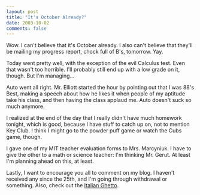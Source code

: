 ```yaml
---
layout: post
title: "It's October Already?"
date: 2003-10-02
comments: false
---
```

Wow. I can't believe that it's October already. I also can't believe that
they'll be mailing my progress report, chock full of B's, tomorrow. Yay.




Today went pretty well, with the exception of the evil Calculus test. Even
that wasn't too horrible. I'll probably still end up with a low grade on it,
though. But I'm managing...




Auto went all right. Mr. Elliott started the hour by pointing out that I was
88's Best, making a speech about how he likes it when people of my aptitude
take his class, and then having the class applaud me. Auto doesn't suck so
much anymore.




I realized at the end of the day that I really didn't have much homework
tonight, which is good, because I have stuff to catch up on, not to mention
Key Club. I think I might go to the powder puff game or watch the Cubs game,
though.




I gave one of my MIT teacher evaluation forms to Mrs. Marcyniuk. I have to
give the other to a math or science teacher: I'm thinking Mr. Gerut. At least
I'm planning ahead on this, at least.




Lastly, I want to encourage you all to comment on my blog. I haven't received
any since the 25th, and I'm going through withdrawal or something. Also, check
out the [Italian Ghetto][0].



[0]: http://maverick.simplehost.com
